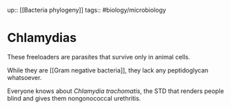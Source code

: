 up:: [[Bacteria phylogeny]]
tags:: #biology/microbiology 

# Chlamydias

These freeloaders are parasites that survive only in animal cells.

While they are [[Gram negative bacteria]], they lack any peptidoglycan whatsoever.

Everyone knows about *Chlamydia trachomatis*, the STD that renders people blind and gives them nongonococcal urethritis.
